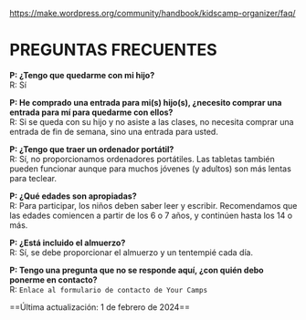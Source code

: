 https://make.wordpress.org/community/handbook/kidscamp-organizer/faq/

# PREGUNTAS FRECUENTES

**P: ¿Tengo que quedarme con mi hijo?**  
R: Sí

**P: He comprado una entrada para mi(s) hijo(s), ¿necesito comprar una entrada para mí para quedarme con ellos?**  
R: Si se queda con su hijo y no asiste a las clases, no necesita comprar una entrada de fin de semana, sino una entrada para usted.

**P: ¿Tengo que traer un ordenador portátil?**  
R: Sí, no proporcionamos ordenadores portátiles. Las tabletas también pueden funcionar aunque para muchos jóvenes (y adultos) son más lentas para teclear.

**P: ¿Qué edades son apropiadas?**  
R: Para participar, los niños deben saber leer y escribir. Recomendamos que las edades comiencen a partir de los 6 o 7 años, y continúen hasta los 14 o más.

**P: ¿Está incluido el almuerzo?**  
R: Sí, se debe proporcionar el almuerzo y un tentempié cada día.

**P: Tengo una pregunta que no se responde aquí, ¿con quién debo ponerme en contacto?**  
R: `Enlace al formulario de contacto de Your Camps`

==Última actualización: 1 de febrero de 2024==